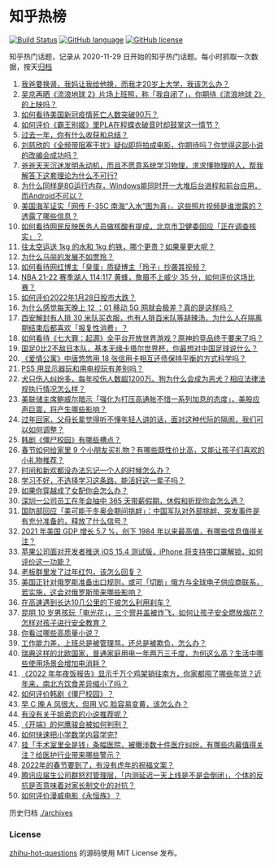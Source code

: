 # 知乎热榜
[![Build Status](https://github.com/ToWeLong/zhihu-hot-questions/workflows/CI/badge.svg)](https://github.com/ToWeLong/zhihu-hot-questions/actions)
[![GitHub language](https://img.shields.io/badge/language-golang-orange.svg)](https://golang.org/)
[![GitHub license](https://img.shields.io/github/license/ToWeLong/zhihu-hot-questions)](https://github.com/ToWeLong/zhihu-hot-questions/blob/main/LICENSE)

知乎热门话题，记录从 2020-11-29 日开始的知乎热门话题。每小时抓取一次数据，按天[归档](./archives)

<!-- BEGIN -->

1. [我爸要换肾，我妈让我给他换，而我才20岁上大学，我该怎么办？](https://www.zhihu.com/question/513647799)
1. [吴京再晒《流浪地球 2》片场上班照，称「我自闭了」，你期待《流浪地球 2》的上映吗？](https://www.zhihu.com/question/513781209)
1. [如何看待美国新冠疫情死亡人数突破90万？](https://www.zhihu.com/question/513806744)
1. [如何评价《霸王别姬》里PLA在程蝶衣破音时却鼓掌这一情节？](https://www.zhihu.com/question/22285509)
1. [过去一年，你有什么收获和总结？](https://www.zhihu.com/question/506721262)
1. [刘慈欣的《全频带阻塞干扰》疑似即将拍成电影，你期待吗？你觉得这部小说的改编会成功吗？](https://www.zhihu.com/question/428745131)
1. [爸爸天天沉迷发明永动机，而且不愿意系统学习物理，求求懂物理的人，帮我解答下这套理论为什么不可行?](https://www.zhihu.com/question/508471752)
1. [为什么同样是8G运行内存，Windows能同时开一大堆后台进程和前台应用，而Android不可以？](https://www.zhihu.com/question/429760478)
1. [美国海军证实「网传 F-35C 南海“入水”图为真」，这些照片视频是谁泄露的？透露了哪些信息？](https://www.zhihu.com/question/513938964)
1. [如何看待网民反映医务人员做核酸有提成，北京市卫健委回应「正在调查核实」？](https://www.zhihu.com/question/513826723)
1. [往太空运送 1kg 的水和 1kg 的铁，哪个更贵？如果量更大呢？](https://www.zhihu.com/question/512815022)
1. [为什么马丽的发展不如贾玲？](https://www.zhihu.com/question/459059707)
1. [如何看待网红博主「臭蛋」质疑博主「玲子」抄袭其视频？](https://www.zhihu.com/question/513839488)
1. [NBA 21-22 赛季湖人 114:117 黄蜂，詹眉不上威少 35 分，如何评价这场比赛？](https://www.zhihu.com/question/513923231)
1. [如何评价2022年1月28日股市大跌？](https://www.zhihu.com/question/513745518)
1. [为什么感觉每天晚上 12 ：01 移动 5G 网就会极差？真的是这样吗？](https://www.zhihu.com/question/490198891)
1. [西安解封有人排 30 米队买衣服，也有人排百米队等胡辣汤，为什么人在隔离期结束后都喜欢「报复性消费」？](https://www.zhihu.com/question/513192096)
1. [如何看待《七大罪：起源》全平台开放世界游戏？原神的竞品终于要来了吗？](https://www.zhihu.com/question/513688825)
1. [国足0比2不敌日本队，基本无缘卡塔尔世界杯，你最想对中国足球说什么？](https://www.zhihu.com/question/513690359)
1. [《爱情公寓》中唐悠悠用 18 张信用卡相互还债保持平衡的方式科学吗？](https://www.zhihu.com/question/305943446)
1. [PS5 用显示器玩和用电视玩有差别吗？](https://www.zhihu.com/question/513169866)
1. [犬只伤人纠纷多，每年咬伤人数超1200万。狗为什么会成为恶犬？相应法律法规执行情况怎么样？](https://www.zhihu.com/question/512457559)
1. [美联储主席鲍威尔暗示「强化为打压高通胀不惜一系列加息的态度」，美股应声巨震，将产生哪些影响？](https://www.zhihu.com/question/513606599)
1. [过年回家，父母长辈觉得听不懂年轻人讲的话，面对这种代际的隔阂，我们可以如何调整？](https://www.zhihu.com/question/512714671)
1. [韩剧《僵尸校园》有哪些槽点？](https://www.zhihu.com/question/513822109)
1. [春节如何给家里 9 个小朋友买礼物？有哪些既性价比高，又能让孩子们喜欢的小礼物推荐？](https://www.zhihu.com/question/510141936)
1. [时间和新欢都没办法忘记一个人的时候怎么办？](https://www.zhihu.com/question/513577145)
1. [学习不好，不选择学习这条路，能活好这一辈子吗？](https://www.zhihu.com/question/513934632)
1. [如果你穿越成了女配你会怎么办？](https://www.zhihu.com/question/373167720)
1. [深圳一公司员工在年会抽中 365 天带薪假期，休假和折现你会怎么选？](https://www.zhihu.com/question/513720273)
1. [国防部回应「美可能于冬奥会期间挑衅」：中国军队对外部挑衅、突发事件是有充分准备的，释放了什么信号？](https://www.zhihu.com/question/513657209)
1. [2021 年美国 GDP 增长 5.7 %，创下 1984 年以来最高值，有哪些信息值得关注？](https://www.zhihu.com/question/513776414)
1. [苹果公司面对开发者推送 iOS 15.4 测试版，iPhone 将支持带口罩解锁，如何评价这一功能？](https://www.zhihu.com/question/513786246)
1. [老板群里发了过年红包，该怎么回复？](https://www.zhihu.com/question/512701029)
1. [美国正针对俄罗斯准备出口规则，或可「切断」俄方与全球电子供应商联系，若实施，这会对俄罗斯带来哪些影响？](https://www.zhihu.com/question/513451759)
1. [在高速遇到长达10几公里的下坡怎么利用刹车？](https://www.zhihu.com/question/513493589)
1. [昆明 10 岁男孩玩「电光花」，三个窨井盖被炸飞，如何让孩子安全燃放烟花？怎样对孩子进行安全教育？](https://www.zhihu.com/question/513316678)
1. [你看过哪些高质量小说？](https://www.zhihu.com/question/388588334)
1. [工作能力差，上班总是被管理骂，还总是被欺负，怎么办？](https://www.zhihu.com/question/510896382)
1. [瑞典这样的北欧国家，普通家庭用电一年两万三千度，为何这么高？生活中哪些使用场景会增加电消耗？](https://www.zhihu.com/question/512972795)
1. [《2022 年年夜饭报告》显示千万个鸡架销往南方，你家都囤了哪些年货？近年来，南北方饮食差异缩小了吗？](https://www.zhihu.com/question/513795432)
1. [如何评价韩剧《僵尸校园》？](https://www.zhihu.com/question/513778487)
1. [早 C 晚 A 风很大，但用 VC 脸容易变黄，该怎么办？](https://www.zhihu.com/question/320451411)
1. [有没有关于姐弟恋的小说推荐呢？](https://www.zhihu.com/question/374357407)
1. [《开端》的何鹰骏会被如何判刑？](https://www.zhihu.com/question/513379915)
1. [如何快速把小学数学内容学完?](https://www.zhihu.com/question/334176833)
1. [挂「手术室里全是钱」条幅医院，被曝涉数十件医疗纠纷，有哪些内幕值得关注？给医护行业带来哪些警示？](https://www.zhihu.com/question/513768194)
1. [2022年的春节要到了，有没有虎年的祝福文案？](https://www.zhihu.com/question/511136503)
1. [腾讯应届生公司群怒怼管理层，「内测延迟一天上线是不是会倒闭」，个体的反抗是否意味着对家长制文化的对抗？](https://www.zhihu.com/question/513509424)
1. [如何评价漫威电影《永恒族》？](https://www.zhihu.com/question/490983879)

<!-- END -->

历史归档 [./archives](./archives)


### License
[zhihu-hot-questions](https://github.com/towelong/zhihu-hot-questions) 的源码使用 MIT License 发布。